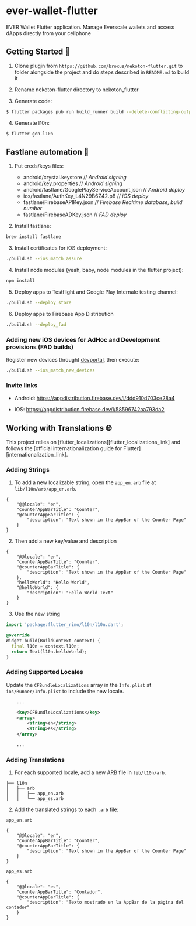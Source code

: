 # ever-wallet-flutter

EVER Wallet Flutter application. Manage Everscale wallets and access dApps directly from your cellphone

## Getting Started 🚀

1. Clone plugin from `https://github.com/broxus/nekoton-flutter.git` to folder alongside the project and do steps described in `README.md` to build it

2. Rename nekoton-flutter directory to nekoton_flutter

3. Generate code:
```sh
$ flutter packages pub run build_runner build --delete-conflicting-outputs
```

4. Generate l10n:
```sh
$ flutter gen-l10n
```

## Fastlane automation 🤖

1. Put creds/keys files:

   * android/crystal.keystore // *Android signing*
   * android/key.properties // *Android signing*
   * android/fastlane/GooglePlayServiceAccount.json // *Android deploy*
   * ios/fastlane/AuthKey_L4N29B6Z42.p8 // *iOS deploy*
   * fastlane/FirebaseAPIKey.json // *Firebase Realtime database, build number*
   * fastlane/FirebaseADKey.json // *FAD deploy*

2. Install fastlane:

```sh
brew install fastlane
```

3. Install certificates for iOS deployment:

```sh
./build.sh --ios_match_assure
```

4. Install node modules (yeah, baby, node modules in the flutter project):

```sh
npm install
```

5. Deploy apps to Testflight and Google Play Internale testing channel:

```sh
./build.sh --deploy_store
```

6. Deploy apps to Firebase App Distribution

```sh
./build.sh --deploy_fad
```

### Adding new iOS devices for AdHoc and Development provisions (FAD builds)
Register new devices throught [devportal](https://developer.apple.com/account/resources/devices/list), then execute:

```sh
./build.sh --ios_match_new_devices
```

### Invite links

* Android: https://appdistribution.firebase.dev/i/ddd910d703ce28a4

* iOS: https://appdistribution.firebase.dev/i/58596742aa793da2


## Working with Translations 🌐

This project relies on [flutter_localizations][flutter_localizations_link] and follows the [official internationalization guide for Flutter][internationalization_link].

### Adding Strings

1. To add a new localizable string, open the `app_en.arb` file at `lib/l10n/arb/app_en.arb`.

```arb
{
    "@@locale": "en",
    "counterAppBarTitle": "Counter",
    "@counterAppBarTitle": {
        "description": "Text shown in the AppBar of the Counter Page"
    }
}
```

2. Then add a new key/value and description

```arb
{
    "@@locale": "en",
    "counterAppBarTitle": "Counter",
    "@counterAppBarTitle": {
        "description": "Text shown in the AppBar of the Counter Page"
    },
    "helloWorld": "Hello World",
    "@helloWorld": {
        "description": "Hello World Text"
    }
}
```

3. Use the new string

```dart
import 'package:flutter_rimo/l10n/l10n.dart';

@override
Widget build(BuildContext context) {
  final l10n = context.l10n;
  return Text(l10n.helloWorld);
}
```

### Adding Supported Locales

Update the `CFBundleLocalizations` array in the `Info.plist` at `ios/Runner/Info.plist` to include the new locale.

```xml
    ...

    <key>CFBundleLocalizations</key>
	<array>
		<string>en</string>
		<string>es</string>
	</array>

    ...
```

### Adding Translations

1. For each supported locale, add a new ARB file in `lib/l10n/arb`.

```
├── l10n
│   ├── arb
│   │   ├── app_en.arb
│   │   └── app_es.arb
```

2. Add the translated strings to each `.arb` file:

`app_en.arb`

```arb
{
    "@@locale": "en",
    "counterAppBarTitle": "Counter",
    "@counterAppBarTitle": {
        "description": "Text shown in the AppBar of the Counter Page"
    }
}
```

`app_es.arb`

```arb
{
    "@@locale": "es",
    "counterAppBarTitle": "Contador",
    "@counterAppBarTitle": {
        "description": "Texto mostrado en la AppBar de la página del contador"
    }
}
```